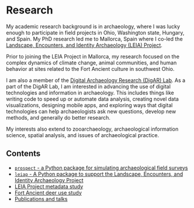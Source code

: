 # Research

My academic research background is in archaeology, where I was lucky enough to participate in field projects in Ohio, Washington state, Hungary, and Spain. My PhD research led me to Mallorca, Spain where I co-led the [Landscape, Encounters, and Identity Archaeology (LEIA) Project](https://leiap.weebly.com/).

Prior to joining the LEIA Project in Mallorca, my research focused on the complex dynamics of climate change, animal communities, and human behavior at sites related to the Fort Ancient culture in southwest Ohio.

I am also a member of the [Digital Archaeology Research (DigAR) Lab](https://www.digarlab.uw.edu/). As a part of the DigAR Lab, I am interested in advancing the use of digital technologies and information in archaeology. This includes things like writing code to speed up or automate data analysis, creating novel data visualizations, designing mobile apps, and exploring ways that digital technologies can help archaeologists ask new questions, develop new methods, and generally do better research.

My interests also extend to zooarchaeology, archaeological information science, spatial analysis, and issues of archaeological practice.

## Contents

* [`prospect` - a Python package for simulating archaeological field surveys](./prospect)
* [`leiap` - A Python package to support the Landscape, Encounters, and Identity Archaeology Project](./leiap-pkg)
* [LEIA Project metadata study](./leiap-metadata)
* [Fort Ancient deer use study](./fort-ancient-deer-use)
* [Publications and talks](./publications)
